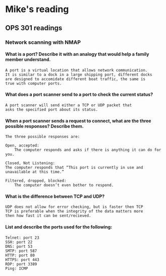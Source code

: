 # Mike's reading

## OPS 301 readings

### Network scanning with NMAP

#### What is a port? Describe it with an analogy that would help a family member understand.
    A port is a virtual location that allows network communication.
    It is similar to a dock in a large shipping port, different docks
    are designed to accomidate different boat traffic, the same is
    true with computer ports.

#### What does a port scanner send to a port to check the current status?
    A port scanner will send either a TCP or UDP packet that
    asks the specified port about its status.

#### When a port scanner sends a request to connect, what are the three possible responses? Describe them.
    The three possible responses are:
    
    Open, accepted: 
        The computer responds and asks if there is anything it can do for you.
    
    Closed, Not Listening: 
    The computer responds that “This port is currently in use and unavailable at this time.”

    Filtered, dropped, blocked:
        The computer doesn’t even bother to respond.

#### What is the difference between TCP and UDP?
    UDP does not allow for error checking, but is faster then TCP
    TCP is preferable when the integrity of the data matters more
    then how fast it can be sent/recieved.

#### List and describe the ports used for the following:
    Telnet: port 23
    SSH: port 22
    DNS: port 53
    SMTP: port 587
    HTTP: port 80
    HTTPS: port 443
    RDP: port 3389
    Ping: ICMP 

